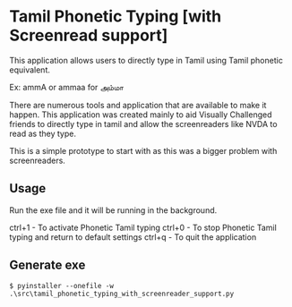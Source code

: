 # Tamil Phonetic Typing [with Screenread support]
This application allows users to directly type in Tamil using Tamil phonetic equivalent.

Ex: ammA or ammaa for அம்மா

There are numerous tools and application that are available to make it happen. 
This application was created mainly to aid Visually Challenged friends to directly type in tamil and allow the screenreaders like NVDA to read as they type.

This is a simple prototype to start with as this was a bigger problem with screenreaders.


## Usage
Run the exe file and it will be running in the background.

ctrl+1 - To activate Phonetic Tamil typing
ctrl+0 - To stop Phonetic Tamil typing and return to default settings
ctrl+q - To quit the application

## Generate exe
```
$ pyinstaller --onefile -w .\src\tamil_phonetic_typing_with_screenreader_support.py
```